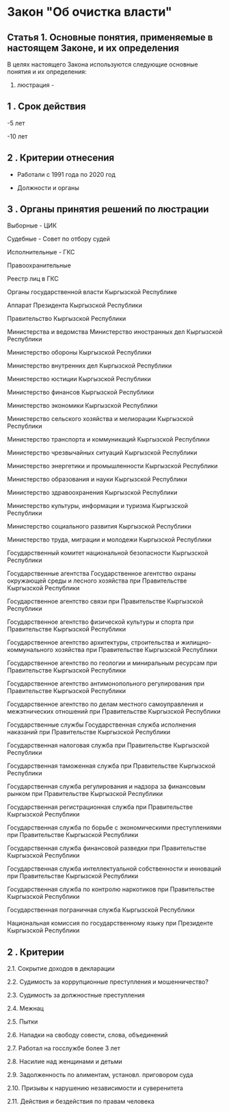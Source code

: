 # Закон "Об очистка власти"

## Статья 1. Основные понятия, применяемые в настоящем Законе, и их определения

В целях настоящего Закона используются следующие основные понятия и их определения:

1) люстрация - 

## 1 . Срок действия 

-5 лет

-10 лет

## 2 . Критерии отнесения

- Работали с 1991 года по 2020 год

- Должности и органы

## 3 . Органы принятия решений по люстрации

Выборные - ЦИК

Судебные - Совет по отбору судей

Исполнительные - ГКС

Правоохранительные

Реестр лиц в ГКС

Органы государственной власти Кыргызской Республике

Аппарат Президента Кыргызской Республики

Правительство Кыргызской Республики

Министерства и ведомства 
Министерство иностранных дел Кыргызской Республики

Министерство обороны Кыргызской Республики

Министерство внутренних дел Кыргызской Республики

Министерство юстиции Кыргызской Республики

Министерство финансов Кыргызской Республики

Министерство экономики Кыргызской Республики

Министерство сельского хозяйства и мелиорации Кыргызской Республики

Министерство транспорта и коммуникаций Кыргызской Республики

Министерство чрезвычайных ситуаций Кыргызской Республики

Министерство энергетики и промышленности Кыргызской Республики

Министерство образования и науки Кыргызской Республики

Министерство здравоохранения Кыргызской Республики

Министерство культуры, информации и туризма Кыргызской Республики

Министерство социального развития Кыргызской Республики

Министерство труда, миграции и молодежи Кыргызской Республики

Государственный комитет национальной безопасности Кыргызской Республики

Государственные агентства
Государственное агентство охраны окружающей среды и лесного хозяйства при Правительстве Кыргызской Республики

Государственное агентство связи при Правительстве Кыргызской Республики

Государственное агентство физической культуры и спорта при Правительстве Кыргызской Республики

Государственное агентство архитектуры, строительства и жилищно-коммунального хозяйства
при Правительстве Кыргызской Республики

Государственное агентство по геологии и миниральным ресурсам при Правительстве Кыргызской Республики

Государственное агентство антимонопольного регулирования при Правительстве Кыргызской Республики

Государственное агентство по делам местного самоуправления   и межэтнических отношений
при Правительстве Кыргызской Республики

Государственные службы
Государственная служба исполнения наказаний при Правительстве Кыргызской Республики

Государственная налоговая служба  при Правительстве Кыргызской Республики

Государственная таможенная служба при Правительстве Кыргызской Республики

Государственная служба регулирования и надзора за финансовым рынком при Правительстве Кыргызской Республики

Государственная регистрационная служба при Правительстве Кыргызской Республики

Государственная служба по борьбе с экономическими преступлениями при Правительстве Кыргызской Республики

Государственная служба финансовой разведки при Правительстве Кыргызской Республики

Государственная служба интеллектуальной собственности и инноваций при Правительстве Кыргызской Республики

Государственная служба по контролю наркотиков при Правительстве Кыргызской Республики

Государственная пограничная служба Кыргызской Республики

Национальная комиссия по государственному языку при Президенте Кыргызской Республики

 ## 2 . Критерии

2.1. Сокрытие доходов в декларации

2.2. Судимость за коррупционные преступления и мошенничество?

2.3. Судимость за должностные преступления

2.4. Межнац

2.5. Пытки

2.6. Нападки на свободу совести, слова, объединений

2.7. Работал на госслужбе более 3 лет

2.8. Насилие над женщинами и детьми

2.9. Задолженность по алиментам, установл. приговором суда

2.10. Призывы к нарушению независимости и суверенитета

2.11. Действия и бездействия по правам человека
